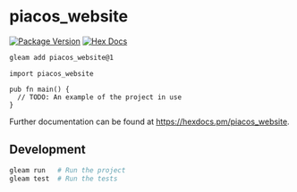 # piacos_website

[![Package Version](https://img.shields.io/hexpm/v/piacos_website)](https://hex.pm/packages/piacos_website)
[![Hex Docs](https://img.shields.io/badge/hex-docs-ffaff3)](https://hexdocs.pm/piacos_website/)

```sh
gleam add piacos_website@1
```
```gleam
import piacos_website

pub fn main() {
  // TODO: An example of the project in use
}
```

Further documentation can be found at <https://hexdocs.pm/piacos_website>.

## Development

```sh
gleam run   # Run the project
gleam test  # Run the tests
```
